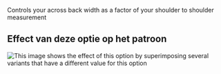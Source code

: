 Controls your across back width as a factor of your shoulder to shoulder measurement

## Effect van deze optie op het patroon

![This image shows the effect of this option by superimposing several variants that have a different value for this option](yuri_acrossbackfactor_sample.svg "Effect of this option on the pattern")
